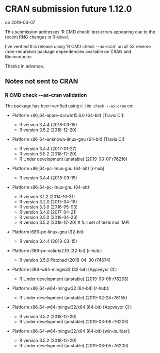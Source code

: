 # CRAN submission future 1.12.0

on 2019-03-07

This submission addresses 'R CMD check' test errors appearing due to the recent RNG changes in R-devel.

I've verified this release using 'R CMD check --as-cran' on all 52 reverse (non-recursive) package dependencies available on CRAN and Bioconductor.

Thanks in advance.


## Notes not sent to CRAN

### R CMD check --as-cran validation

The package has been verified using `R CMD check --as-cran` on:

* Platform x86_64-apple-darwin15.6.0 (64-bit) [Travis CI]:
  - R version 3.4.4 (2018-03-15)
  - R version 3.5.2 (2018-12-20)

* Platform x86_64-unknown-linux-gnu (64-bit) [Travis CI]:
  - R version 3.4.4 (2017-01-27)
  - R version 3.5.2 (2018-12-20)
  - R Under development (unstable) (2019-03-07 r76210)

* Platform x86_64-pc-linux-gnu (64-bit) [r-hub]:
  - R version 3.4.4 (2018-03-15)
  
* Platform x86_64-pc-linux-gnu (64-bit):
  - R version 3.1.2 (2014-10-31)
  - R version 3.2.0 (2015-04-16)
  - R version 3.3.0 (2016-05-03)
  - R version 3.4.0 (2017-04-21)
  - R version 3.5.0 (2018-04-23)
  - R version 3.5.2 (2018-12-20) # full set of tests incl. MPI

* Platform i686-pc-linux-gnu (32-bit):
  - R version 3.4.4 (2018-03-15)

* Platform i386-pc-solaris2.10 (32-bit) [r-hub]:
  - R version 3.5.0 Patched (2018-04-30 r74674)

* Platform i386-w64-mingw32 (32-bit) [Appveyor CI]:
  - R Under development (unstable) (2019-03-06 r76206)

* Platform x86_64-w64-mingw32 (64-bit) [r-hub]:
  - R Under development (unstable) (2019-02-24 r76155)

* Platform x86_64-w64-mingw32/x64 (64-bit) [Appveyor CI]:
  - R version 3.5.2 (2018-12-20)
  - R Under development (unstable) (2019-03-06 r76206)

* Platform x86_64-w64-mingw32/x64 (64-bit) [win-builder]:
  - R version 3.5.2 (2018-12-20)
  - R Under development (unstable) (2019-03-05 r76200)
